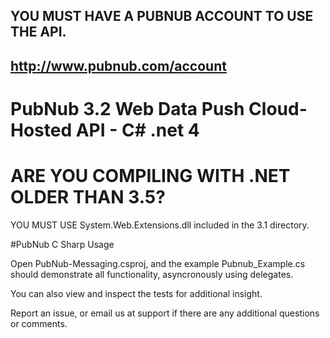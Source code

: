 ## YOU MUST HAVE A PUBNUB ACCOUNT TO USE THE API.
## http://www.pubnub.com/account

# PubNub 3.2 Web Data Push Cloud-Hosted API - C# .net 4


# ARE YOU COMPILING WITH .NET OLDER THAN 3.5?
YOU MUST USE System.Web.Extensions.dll included in the 3.1 directory.


#PubNub C Sharp Usage

Open PubNub-Messaging.csproj, and the example Pubnub_Example.cs should demonstrate all functionality, asyncronously using delegates.

You can also view and inspect the tests for additional insight. 

Report an issue, or email us at support if there are any additional questions or comments.


